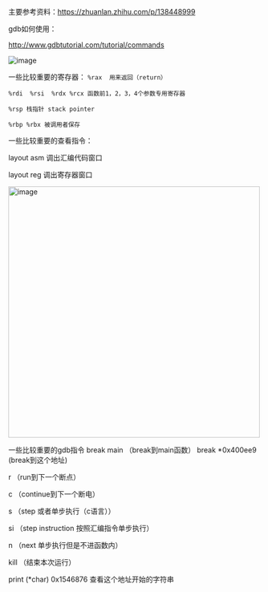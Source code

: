 主要参考资料：https://zhuanlan.zhihu.com/p/138448999


gdb如何使用：

http://www.gdbtutorial.com/tutorial/commands

![image](https://user-images.githubusercontent.com/47411365/155878460-9e4761f7-6025-456c-9b1a-9442357a1e94.png)


一些比较重要的寄存器：
```%rax  用来返回（return）```

```%rdi  %rsi  %rdx %rcx 函数前1，2，3，4个参数专用寄存器 ```

```%rsp 栈指针 stack pointer```

```%rbp %rbx 被调用者保存```

一些比较重要的查看指令：

layout asm 调出汇编代码窗口

layout reg 调出寄存器窗口

<img width="501" alt="image" src="https://user-images.githubusercontent.com/47411365/155882624-92d7b4f0-b9f7-4e07-9bad-26be4805cf3e.png">

一些比较重要的gdb指令
break main （break到main函数） break \*0x400ee9 (break到这个地址)

r （run到下一个断点）

c （continue到下一个断电）

s （step  或者单步执行（c语言））

si （step instruction 按照汇编指令单步执行）

n （next 单步执行但是不进函数内）

kill （结束本次运行）

print  (\*char) 0x1546876  查看这个地址开始的字符串
